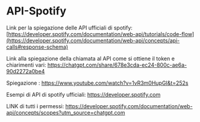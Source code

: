 # API-Spotify
Link per la spiegazione delle API ufficiali di spotify: [https://developer.spotify.com/documentation/web-api/tutorials/code-flow](https://developer.spotify.com/documentation/web-api/concepts/api-calls#response-schema)

Link alla spiegazione della chiamata al API come si ottiene il token e chiarimenti vari: https://chatgpt.com/share/678e3cda-ec24-800c-ae6a-90d2272a0be4

Spiegazione  : https://www.youtube.com/watch?v=1vR3m0HupGI&t=252s

Esempi di API di spotify ufficiali: https://developer.spotify.com

LINK di tutti i permessi: https://developer.spotify.com/documentation/web-api/concepts/scopes?utm_source=chatgpt.com

